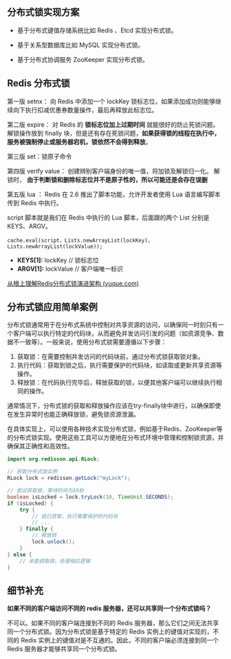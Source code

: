 ## 分布式锁实现方案

- 基于分布式键值存储系统比如 Redis 、Etcd 实现分布式锁。

- 基于关系型数据库比如 MySQL 实现分布式锁。

- 基于分布式协调服务 ZooKeeper 实现分布式锁。

  



## Redis 分布式锁

 第一版 setnx： 向 Redis 中添加一个 lockKey 锁标志位，如果添加成功则能够继续向下执行扣减优惠券数量操作，最后再释放此标志位。

第二版 expire： 对 Redis 的 **锁标志位加上过期时间** 就能很好的防止死锁问题。 解锁操作放到 finally 块，但是还有存在死锁问题，**如果获得锁的线程在执行中，服务被强制停止或服务器宕机，锁依然不会得到释放**。

第三版 set：锁原子命令

第四版 verify value： 创建辨别客户端身份的唯一值，将加锁及解锁归一化。  解锁时， **由于判断锁和删除标志位并不是原子性的，所以可能还是会存在误删**

第五版 lua ： Redis 在 2.6 推出了脚本功能，允许开发者使用 Lua 语言编写脚本传到 Redis 中执行。

script 脚本就是我们在 Redis 中执行的 Lua 脚本，后面跟的两个 List 分别是 KEYS、ARGV。

```
cache.eval(script，Lists.newArrayList(lockKey)，Lists.newArrayList(lockValue));
```

- **KEYS[1]:** lockKey   // 锁标志位
- **ARGV[1]:** lockValue  // 客户端唯一标识



[从根上理解Redis分布式锁演进架构 (yuque.com)](https://www.yuque.com/magestack/12306/ag5pffwexihshe2s#9c537663)





## 分布式锁应用简单案例

分布式锁通常用于在分布式系统中控制对共享资源的访问，以确保同一时刻只有一个客户端可以执行特定的代码块，从而避免并发访问引发的问题（如资源竞争、数据不一致等）。一般来说，使用分布式锁需要遵循以下步骤：

1. 获取锁：在需要控制并发访问的代码块前，通过分布式锁获取锁对象。
2. 执行代码：获取到锁之后，执行需要保护的代码块，如读取或更新共享资源等操作。
3. 释放锁：在代码执行完毕后，释放获取的锁，以便其他客户端可以继续执行相同的操作。

通常情况下，分布式锁的获取和释放操作应该在try-finally块中进行，以确保即使在发生异常时也能正确释放锁，避免锁资源泄漏。

在具体实现上，可以使用各种技术实现分布式锁，例如基于Redis、ZooKeeper等的分布式锁实现。使用这些工具可以方便地在分布式环境中管理和控制锁资源，并确保其正确性和高效性。





```java
import org.redisson.api.RLock;

// 获取分布式锁实例
RLock lock = redisson.getLock("myLock");

// 尝试获取锁，等待时间为10秒
boolean isLocked = lock.tryLock(10, TimeUnit.SECONDS);
if (isLocked) {
    try {
        // 锁已获取，执行需要保护的代码块
        // ...
    } finally {
        // 释放锁
        lock.unlock();
    }
} else {
    // 未能获取锁，处理相应逻辑
}

```



## 细节补充

**如果不同的客户端访问不同的 redis 服务器，还可以共享同一个分布式锁吗？**

不可以。如果不同的客户端连接到不同的 Redis 服务器，那么它们之间无法共享同一个分布式锁。因为分布式锁是基于特定的 Redis 实例上的键值对实现的，不同的 Redis 实例上的键值对是不互通的。因此，不同的客户端必须连接到同一个 Redis 服务器才能够共享同一个分布式锁。